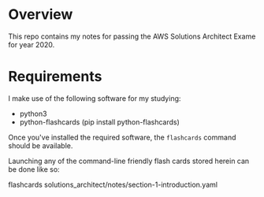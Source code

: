 # Overview

This repo contains my notes for passing the AWS Solutions Architect Exame for year 2020.

# Requirements
	
I make use of the following software for my studying:
- python3
- python-flashcards (pip install python-flashcards)

Once you've installed the required software, the `flashcards` command should be available.

Launching any of the command-line friendly flash cards stored herein can be done like so:

flashcards solutions_architect/notes/section-1-introduction.yaml